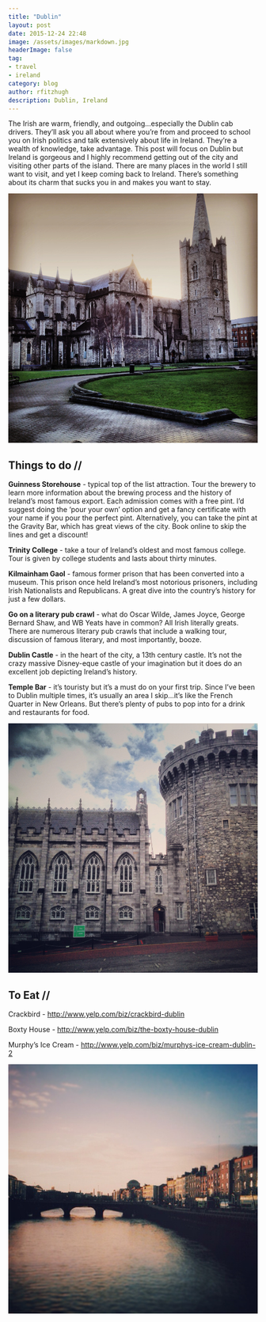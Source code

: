 ```yaml
---
title: "Dublin"
layout: post
date: 2015-12-24 22:48
image: /assets/images/markdown.jpg
headerImage: false
tag:
- travel
- ireland
category: blog
author: rfitzhugh
description: Dublin, Ireland
---
```


The Irish are warm, friendly, and outgoing…especially the Dublin cab drivers. They’ll ask you all about where you’re from and proceed to school you on Irish politics and talk extensively about life in Ireland. They’re a wealth of knowledge, take advantage. This post will focus on Dublin but Ireland is gorgeous and I highly recommend getting out of the city and visiting other parts of the island. There are many places in the world I still want to visit, and yet I keep coming back to Ireland. There’s something about its charm that sucks you in and makes you want to stay.

![alt text](/assets/2015-12-24-dublin/church.jpg)
 
## Things to do //

**Guinness Storehouse** - typical top of the list attraction. Tour the brewery to learn more information about the brewing process and the history of Ireland’s most famous export. Each admission comes with a free pint. I’d suggest doing the ‘pour your own’ option and get a fancy certificate with your name if you pour the perfect pint. Alternatively, you can take the pint at the Gravity Bar, which has great views of the city. Book online to skip the lines and get a discount!

**Trinity College** - take a tour of Ireland’s oldest and most famous college. Tour is given by college students and lasts about thirty minutes.

**Kilmainham Gaol** - famous former prison that has been converted into a museum. This prison once held Ireland’s most notorious prisoners, including Irish Nationalists and Republicans. A great dive into the country’s history for just a few dollars.

**Go on a literary pub crawl** - what do Oscar Wilde, James Joyce, George Bernard Shaw, and WB Yeats have in common? All Irish literally greats. There are numerous literary pub crawls that include a walking tour, discussion of famous literary, and most importantly, booze.

**Dublin Castle** - in the heart of the city, a 13th century castle. It’s not the crazy massive Disney-eque castle of your imagination but it does do an excellent job depicting Ireland’s history.

**Temple Bar** - it’s touristy but it’s a must do on your first trip. Since I’ve been to Dublin multiple times, it’s usually an area I skip…it’s like the French Quarter in New Orleans. But there’s plenty of pubs to pop into for a drink and restaurants for food.

![alt text](/assets/2015-12-24-dublin/castle.jpg)

## To Eat //

Crackbird - http://www.yelp.com/biz/crackbird-dublin

Boxty House - http://www.yelp.com/biz/the-boxty-house-dublin

Murphy’s Ice Cream - http://www.yelp.com/biz/murphys-ice-cream-dublin-2

![alt text](/assets/2015-12-24-dublin/river.jpg)
